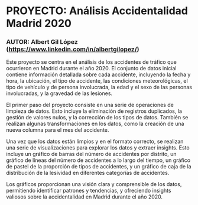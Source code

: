 # PROYECTO: Análisis Accidentalidad Madrid 2020
### AUTOR: Albert Gil López (https://www.linkedin.com/in/albertgilopez/)

Este proyecto se centra en el análisis de los accidentes de tráfico que ocurrieron en Madrid durante el año 2020. 
El conjunto de datos inicial contiene información detallada sobre cada accidente, incluyendo la fecha y hora, la ubicación, el tipo de accidente, las condiciones meteorológicas, el tipo de vehículo y de persona involucrada, la edad y el sexo de las personas involucradas, y la gravedad de las lesiones.

El primer paso del proyecto consiste en una serie de operaciones de limpieza de datos. 
Esto incluye la eliminación de registros duplicados, la gestión de valores nulos, y la corrección de los tipos de datos. 
También se realizan algunas transformaciones en los datos, como la creación de una nueva columna para el mes del accidente.

Una vez que los datos están limpios y en el formato correcto, se realizan una serie de visualizaciones para explorar los datos y extraer insights. 
Esto incluye un gráfico de barras del número de accidentes por distrito, un gráfico de líneas del número de accidentes a lo largo del tiempo, un gráfico de pastel de la proporción de tipos de accidentes, y un gráfico de caja de la distribución de la lesividad en diferentes categorías de accidentes.

Los gráficos proporcionan una visión clara y comprensible de los datos, permitiendo identificar patrones y tendencias, y ofreciendo insights valiosos sobre la accidentalidad en Madrid durante el año 2020.
